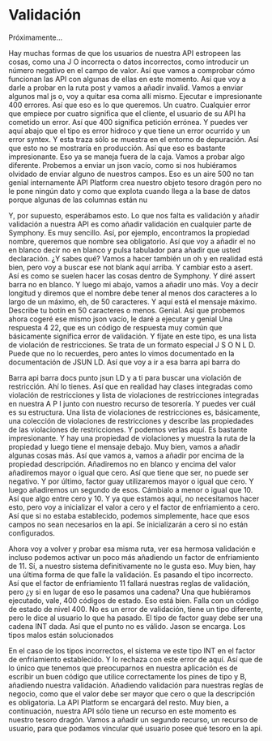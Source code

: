 # Validación

Próximamente...

Hay muchas formas de que los usuarios de nuestra API estropeen las cosas, como una J O incorrecta o datos incorrectos, como introducir un número negativo en el campo de valor. Así que vamos a comprobar cómo funcionan las API con algunas de ellas en este momento. Así que voy a darle a probar en la ruta post y vamos a añadir invalid. Vamos a enviar algunos mal js o, voy a quitar esa coma allí mismo. Ejecutar e impresionante 400 errores. Así que eso es lo que queremos. Un cuatro. Cualquier error que empiece por cuatro significa que el cliente, el usuario de su API ha cometido un error. Así que 400 significa petición errónea. Y puedes ver aquí abajo que el tipo es error hidroco y que tiene un error ocurrido y un error syntex. Y esta traza sólo se muestra en el entorno de depuración. Así que esto no se mostraría en producción. Así que eso es bastante impresionante. Eso ya se maneja fuera de la caja. Vamos a probar algo diferente. Probemos a enviar un json vacío, como si nos hubiéramos olvidado de enviar alguno de nuestros campos. Eso es un aire 500 no tan genial internamente API Platform crea nuestro objeto tesoro dragón pero no le pone ningún dato y como que explota cuando llega a la base de datos porque algunas de las columnas están nu

Y, por supuesto, esperábamos esto. Lo que nos falta es validación y añadir validación a nuestra API es como añadir validación en cualquier parte de Symphony. Es muy sencillo. Así, por ejemplo, encontramos la propiedad nombre, queremos que nombre sea obligatorio. Así que voy a añadir el no en blanco decir no en blanco y pulsa tabulador para añadir que usted declaración. ¿Y sabes qué? Vamos a hacer también un oh y en realidad está bien, pero voy a buscar ese not blank aquí arriba. Y cambiar esto a asert. Así es como se suelen hacer las cosas dentro de Symphony. Y diré assert barra no en blanco. Y luego mi abajo, vamos a añadir uno más. Voy a decir longitud y diremos que el nombre debe tener al menos dos caracteres a lo largo de un máximo, eh, de 50 caracteres. Y aquí está el mensaje máximo. Describe tu botín en 50 caracteres o menos. Genial. Así que probemos ahora cogeré ese mismo json vacío, le daré a ejecutar y genial Una respuesta 4 22, que es un código de respuesta muy común que básicamente significa error de validación. Y fíjate en este tipo, es una lista de violación de restricciones. Se trata de un formato especial J S O N L D. Puede que no lo recuerdes, pero antes lo vimos documentado en la documentación de JSUN LD. Así que voy a ir a esa barra api barra do

Barra api barra docs punto jsun LD y a ti para buscar una violación de restricción. Ahí lo tienes. Así que en realidad hay clases integradas como violación de restricciones y lista de violaciones de restricciones integradas en nuestra A P I junto con nuestro recurso de tesorería. Y puedes ver cuál es su estructura. Una lista de violaciones de restricciones es, básicamente, una colección de violaciones de restricciones y describe las propiedades de las violaciones de restricciones. Y podemos verlas aquí. Es bastante impresionante. Y hay una propiedad de violaciones y muestra la ruta de la propiedad y luego tiene el mensaje debajo. Muy bien, vamos a añadir algunas cosas más. Así que vamos a, vamos a añadir por encima de la propiedad descripción. Añadiremos no en blanco y encima del valor añadiremos mayor o igual que cero. Así que tiene que ser, no puede ser negativo. Y por último, factor guay utilizaremos mayor o igual que cero. Y luego añadiremos un segundo de esos. Cámbialo a menor o igual que 10. Así que algo entre cero y 10. Y ya que estamos aquí, no necesitamos hacer esto, pero voy a inicializar el valor a cero y el factor de enfriamiento a cero. Así que si no estaba establecido, podemos simplemente, hace que esos campos no sean necesarios en la api. Se inicializarán a cero si no están configurados.

Ahora voy a volver y probar esa misma ruta, ver esa hermosa validación e incluso podemos activar un poco más añadiendo un factor de enfriamiento de 11. Sí, a nuestro sistema definitivamente no le gusta eso. Muy bien, hay una última forma de que falle la validación. Es pasando el tipo incorrecto. Así que el factor de enfriamiento 11 fallará nuestras reglas de validación, pero ¿y si en lugar de eso le pasamos una cadena? Una que hubiéramos ejecutado, vale, 400 códigos de estado. Eso está bien. Falla con un código de estado de nivel 400. No es un error de validación, tiene un tipo diferente, pero le dice al usuario lo que ha pasado. El tipo de factor guay debe ser una cadena INT dada. Así que el punto no es válido. Jason se encarga. Los tipos malos están solucionados

En el caso de los tipos incorrectos, el sistema ve este tipo INT en el factor de enfriamiento establecido. Y lo rechaza con este error de aquí. Así que de lo único que tenemos que preocuparnos en nuestra aplicación es de escribir un buen código que utilice correctamente los pines de tipo y B, añadiendo nuestra validación. Añadiendo validación para nuestras reglas de negocio, como que el valor debe ser mayor que cero o que la descripción es obligatoria. La API Platform se encargará del resto. Muy bien, a continuación, nuestra API sólo tiene un recurso en este momento es nuestro tesoro dragón. Vamos a añadir un segundo recurso, un recurso de usuario, para que podamos vincular qué usuario posee qué tesoro en la api.
